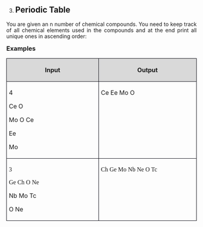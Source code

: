 <OL START=3>
	<LI><H2 CLASS="western" ALIGN=JUSTIFY>Periodic Table</H2>
</OL>
<P CLASS="western" ALIGN=JUSTIFY STYLE="margin-bottom: 0.14in; line-height: 115%">
You are given an n number of chemical compounds. You need to keep
track of all chemical elements used in the compounds and at the end
print all unique ones in ascending order:</P>
<H3 CLASS="western" ALIGN=JUSTIFY STYLE="margin-top: 0in">Examples</H3>
<CENTER>
	<TABLE WIDTH=617 CELLPADDING=4 CELLSPACING=0>
		<COL WIDTH=291>
		<COL WIDTH=307>
		<TR VALIGN=TOP>
			<TD WIDTH=291 BGCOLOR="#d9d9d9" STYLE="border: 1px solid #00000a; padding-top: 0.04in; padding-bottom: 0.04in; padding-left: 0.06in; padding-right: 0.06in">
				<P CLASS="western" ALIGN=CENTER><B>Input</B></P>
			</TD>
			<TD WIDTH=307 BGCOLOR="#d9d9d9" STYLE="border: 1px solid #00000a; padding-top: 0.04in; padding-bottom: 0.04in; padding-left: 0.06in; padding-right: 0.06in">
				<P CLASS="western" ALIGN=CENTER><B>Output</B></P>
			</TD>
		</TR>
		<TR VALIGN=TOP>
			<TD WIDTH=291 STYLE="border: 1px solid #00000a; padding-top: 0.04in; padding-bottom: 0.04in; padding-left: 0.06in; padding-right: 0.06in">
				<P CLASS="western" ALIGN=JUSTIFY STYLE="margin-bottom: 0in">4</P>
				<P CLASS="western" ALIGN=JUSTIFY STYLE="margin-bottom: 0in">Ce O</P>
				<P CLASS="western" ALIGN=JUSTIFY STYLE="margin-bottom: 0in">Mo O
				Ce</P>
				<P CLASS="western" ALIGN=JUSTIFY STYLE="margin-bottom: 0in">Ee</P>
				<P CLASS="western" ALIGN=JUSTIFY>Mo</P>
			</TD>
			<TD WIDTH=307 STYLE="border: 1px solid #00000a; padding-top: 0.04in; padding-bottom: 0.04in; padding-left: 0.06in; padding-right: 0.06in">
				<P CLASS="western" ALIGN=JUSTIFY>Ce Ee Mo O</P>
			</TD>
		</TR>
		<TR VALIGN=TOP>
			<TD WIDTH=291 STYLE="border: 1px solid #00000a; padding-top: 0.04in; padding-bottom: 0.04in; padding-left: 0.06in; padding-right: 0.06in">
				<P CLASS="western" ALIGN=JUSTIFY STYLE="margin-bottom: 0in"><FONT FACE="Consolas, serif">3</FONT></P>
				<P CLASS="western" ALIGN=JUSTIFY STYLE="margin-bottom: 0in"><FONT FACE="Consolas, serif">Ge
				Ch O Ne</FONT></P>
				<P CLASS="western" ALIGN=JUSTIFY STYLE="margin-bottom: 0in">Nb Mo
				Tc</P>
				<P CLASS="western" ALIGN=JUSTIFY>O Ne</P>
			</TD>
			<TD WIDTH=307 STYLE="border: 1px solid #00000a; padding-top: 0.04in; padding-bottom: 0.04in; padding-left: 0.06in; padding-right: 0.06in">
				<P CLASS="western" ALIGN=JUSTIFY><FONT FACE="Consolas, serif">Ch
				Ge Mo Nb Ne O Tc</FONT></P>
			</TD>
		</TR>
	</TABLE>
</CENTER>